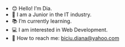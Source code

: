 - 😊 Hello! I’m Dia.
- 👶 I am a Junior in the IT industry.
- 📚 I’m currently learning.
- 💻 I am interested in Web Development.
- 💌 How to reach me: biciu.diana@yahoo.com

<!---
DiaSi97/DiaSi97 is a ✨ special ✨ repository because its `README.md` (this file) appears on your GitHub profile.
You can click the Preview link to take a look at your changes.
--->
